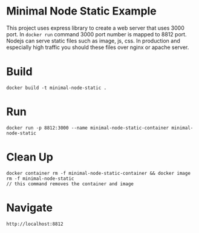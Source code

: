 # Minimal Node Static Example

This project uses express library to create a web server that uses 3000 port. In `docker run` command 3000 port number is mapped to 8812 port. Nodejs can serve static files such as image, js, css. In production and especially high traffic you should these files over nginx or apache server.  

# Build
    docker build -t minimal-node-static .

# Run
    docker run -p 8812:3000 --name minimal-node-static-container minimal-node-static

# Clean Up
    docker container rm -f minimal-node-static-container && docker image rm -f minimal-node-static
    // this command removes the container and image

# Navigate
    http://localhost:8812
